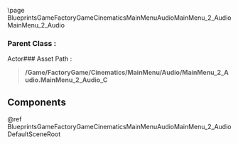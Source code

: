 \page BlueprintsGameFactoryGameCinematicsMainMenuAudioMainMenu_2_Audio MainMenu_2_Audio
### Parent Class :
Actor### Asset Path :
<b><blockquote>/Game/FactoryGame/Cinematics/MainMenu/Audio/MainMenu_2_Audio.MainMenu_2_Audio_C</blockquote></b>
## Components

@ref BlueprintsGameFactoryGameCinematicsMainMenuAudioMainMenu_2_AudioDefaultSceneRoot

